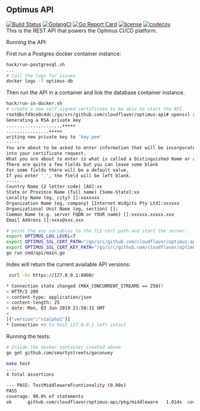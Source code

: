Optimus API
---
[![Build Status](https://travis-ci.org/cloudflavor/optimus-api.svg?branch=master)](https://travis-ci.org/cloudflavor/optimus-api)
[![GolangCI](https://golangci.com/badges/github.com/cloudflavor/optimus-api.svg)](https://golangci.com)
[![Go Report Card](https://goreportcard.com/badge/github.com/cloudflavor/optimus-api)](https://goreportcard.com/report/github.com/cloudflavor/optimus-api)
[![license](https://img.shields.io/badge/license-Apache%20v2-orange.svg)](https://raw.githubusercontent.com/cloudflavor/optimus-api/master/LICENSE)
[![codecov](https://codecov.io/gh/cloudflavor/optimus-api/branch/master/graph/badge.svg)](https://codecov.io/gh/cloudflavor/optimus-api)  
This is the REST API that powers the Optimus CI/CD platform.  

Running the API:

First run a Postgres docker container instance:
```bash
hack/run-postgresql.sh
...
# tail the logs for issues
docker logs -f optimus-db
```

Then run the API in a container and link the database container instance.
```bash
hack/run-in-docker.sh
# create a new self-signed certificate to be able to start the API.
root@bcfd9ce0c4dc:/go/src/github.com/cloudflavor/optimus-api# openssl req -newkey rsa:2048 -nodes -keyout key.pem -x509 -days 365 -out certificate.pem
Generating a RSA private key
.....................+++++
................+++++
writing new private key to 'key.pem'
-----
You are about to be asked to enter information that will be incorporated
into your certificate request.
What you are about to enter is what is called a Distinguished Name or a DN.
There are quite a few fields but you can leave some blank
For some fields there will be a default value,
If you enter '.', the field will be left blank.
-----
Country Name (2 letter code) [AU]:xx
State or Province Name (full name) [Some-State]:xx
Locality Name (eg, city) []:xxxxxxx
Organization Name (eg, company) [Internet Widgits Pty Ltd]:xxxxxx
Organizational Unit Name (eg, section) []:
Common Name (e.g. server FQDN or YOUR name) []:xxxxxx.xxxxx.xxx
Email Address []:xxxx@xxx.xxx

# point the env variables to the TLS cert path and start the server:
export OPTIMUS_LOG_LEVEL=7
export OPTIMUS_SSL_CERT_PATH="/go/src/github.com/cloudflavor/optimus-api/certificate.pem"
export OPTIMUS_SSL_CERT_KEY_PATH="/go/src/github.com/cloudflavor/optimus-api/key.pem"
go run cmd/api/main.go
```
Index will return the current available API versions:
```bash
 curl -kv https://127.0.0.1:8000/

* Connection state changed (MAX_CONCURRENT_STREAMS == 250)!
< HTTP/2 200
< content-type: application/json
< content-length: 25
< date: Mon, 03 Jun 2019 21:50:31 GMT
<
[{"version":"v1alpha1"}]
* Connection #0 to host 127.0.0.1 left intact

```


Running the tests:

```bash
# Inside the docker container created above
go get github.com/smartystreets/goconvey

make test
....
4 total assertions

--- PASS: TestMiddlewareFcuntionality (0.00s)
PASS
coverage: 90.0% of statements
ok  	github.com/cloudflavor/optimus-api/pkg/middleware	1.014s	coverage: 90.0% of statements
```
